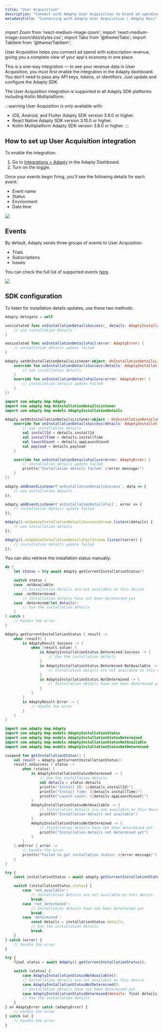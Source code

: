 ```yaml
---
title: "User Acquisition"
description: "Connect with Adapty User Acquisition to blend ad spending and subscription revenue and see the whole app economy in one place."
metadataTitle: "Connecting with Adapty User Acquisition | Adapty Docs"
---
```


import Zoom from 'react-medium-image-zoom';
import 'react-medium-image-zoom/dist/styles.css';
import Tabs from '@theme/Tabs';
import TabItem from '@theme/TabItem';

User Acquisition helps you connect ad spend with subscription revenue, giving you a complete view of your app's economy in one place. 

This is a one-way integration — to see your revenue data in User Acquisition, you must first enable the integration in the Adapty dashboard. You don't need to pass any API keys, tokens, or identifiers. Just update and configure the Adapty SDK.

The User Acquisition integration is supported in all Adapty SDK platforms including Kotlin Multiplatform.

:::warning
User Acquisition is only available with:
- iOS, Android, and Flutter Adapty SDK version 3.9.0 or higher.
- React Native Adapty SDK version 3.10.0 or higher.
- Kotlin Multiplatform Adapty SDK version 3.8.0 or higher.
:::

## How to set up User Acquisition integration
To enable the integration:
1. Go to [Integrations > Adapty](https://app.adapty.io/integrations/user-acquisition) in the Adapty Dashboard.
2. Turn on the toggle.

Once your events begin firing, you’ll see the following details for each event:
- Event name
- Status
- Environment
- Date time

<Zoom>
  <img src={require('./img/toggle-ua.png').default}
  style={{
    border: '1px solid #727272', /* border width and color */
    width: '700px', /* image width */
    display: 'block', /* for alignment */
    margin: '0 auto' /* center alignment */
  }}
/>
</Zoom>

## Events

By default, Adapty sends three groups of events to User Acquisition:
- Trials
- Subscriptions
- Issues

You can check the full list of supported events [here](events.md).

<Zoom>
  <img src={require('./img/events-ua.png').default}
  style={{
    border: '1px solid #727272', /* border width and color */
    width: '700px', /* image width */
    display: 'block', /* for alignment */
    margin: '0 auto' /* center alignment */
  }}
/>
</Zoom>

## SDK configuration

To listen for installation details updates, use these two methods:

<Tabs groupId="current-os" queryString>
<TabItem value="swift" label="Swift" default>

```swift showLineNumbers
Adapty.delegate = self

nonisolated func onInstallationDetailsSuccess(_ details: AdaptyInstallationDetails) {
    // use installation details
}

nonisolated func onInstallationDetailsFail(error: AdaptyError) {
    // installation details update failed
}
```

</TabItem>

<TabItem value="android" label="Android">

```kotlin showLineNumbers
Adapty.setOnInstallationDetailsListener(object: OnInstallationDetailsListener {
    override fun onInstallationDetailsSuccess(details: AdaptyInstallationDetails) {
        // use installation details
    }
    override fun onInstallationDetailsFailure(error: AdaptyError) {
        // installation details update failed
    }
})
```

</TabItem>

<TabItem value="kmp" label="Kotlin Multiplatform">

```kotlin showLineNumbers
import com.adapty.kmp.Adapty
import com.adapty.kmp.OnInstallationDetailsListener
import com.adapty.kmp.models.AdaptyInstallationDetails

Adapty.setOnInstallationDetailsListener(object : OnInstallationDetailsListener {
    override fun onInstallationDetailsSuccess(details: AdaptyInstallationDetails) {
        // use installation details
        val installId = details.installId
        val installTime = details.installTime
        val launchCount = details.appLaunchCount
        val payload = details.payload
    }

    override fun onInstallationDetailsFailure(error: AdaptyError) {
        // installation details update failed
        println("Installation details failed: ${error.message}")
    }
})
```

</TabItem>

<TabItem value="rn" label="React Native" default>

```typescript showLineNumbers
adapty.addEventListener('onInstallationDetailsSuccess', data => {
    // use installation details
});

adapty.addEventListener('onInstallationDetailsFail', error => {
    // installation details update failed
});
```

</TabItem>


<TabItem value="flutter" label="Flutter">

```javascript showLineNumbers
Adapty().onUpdateInstallationDetailsSuccessStream.listen((details) {
    // use installation details
});

Adapty().onUpdateInstallationDetailsFailStream.listen((error) {
    // installation details update failed
});
```

</TabItem>

</Tabs>

You can also retrieve the installation status manually:

<Tabs groupId="current-os" queryString>
<TabItem value="swift" label="Swift" default>

```swift showLineNumbers
do {
    let status = try await Adapty.getCurrentInstallationStatus()

    switch status {
    case .notAvailable:
        // Installation details are not available on this device
    case .notDetermined:
        // Installation details have not been determined yet
    case .determined(let details):
        // Use the installation details
    }
} catch {
    // handle the error
}
```

</TabItem>
<TabItem value="android" label="Android">

```kotlin showLineNumbers
Adapty.getCurrentInstallationStatus { result ->
    when (result) {
        is AdaptyResult.Success -> {
            when (result.value) {
                is AdaptyInstallationStatus.Determined.Success -> {
                    // Use the installation details
                }
                is AdaptyInstallationStatus.Determined.NotAvailable -> {
                    // Installation details are not available on this device
                }
                is AdaptyInstallationStatus.NotDetermined -> {
                    // Installation details have not been determined yet
                }
            }
        }
        is AdaptyResult.Error -> {
            // handle the error
        }
    }
}
```

</TabItem>

<TabItem value="kmp" label="Kotlin Multiplatform">

```kotlin showLineNumbers
import com.adapty.kmp.Adapty
import com.adapty.kmp.models.AdaptyInstallationStatus
import com.adapty.kmp.models.AdaptyInstallationStatusDetermined
import com.adapty.kmp.models.AdaptyInstallationStatusNotAvailable
import com.adapty.kmp.models.AdaptyInstallationStatusNotDetermined

suspend fun getInstallationStatus() {
    val result = Adapty.getCurrentInstallationStatus()
    result.onSuccess { status ->
        when (status) {
            is AdaptyInstallationStatusDetermined -> {
                // Use the installation details
                val details = status.details
                println("Install ID: ${details.installId}")
                println("Install time: ${details.installTime}")
                println("Launch count: ${details.appLaunchCount}")
            }
            AdaptyInstallationStatusNotAvailable -> {
                // Installation details are not available on this device
                println("Installation details not available")
            }
            AdaptyInstallationStatusNotDetermined -> {
                // Installation details have not been determined yet
                println("Installation details not determined yet")
            }
        }
    }.onError { error ->
        // handle the error
        println("Failed to get installation status: ${error.message}")
    }
}
```

</TabItem>

<TabItem value="rn" label="React Native" default>

```typescript showLineNumbers
try {
    const installationStatus = await adapty.getCurrentInstallationStatus();

    switch (installationStatus.status) {
        case 'not_available':
            // Installation details are not available on this device
            break;
        case 'not_determined':
            // Installation details have not been determined yet
            break;
        case 'determined':
            const details = installationStatus.details;
            // Use the installation details
            break;
    }
} catch (error) {
    // handle the error
}
```

</TabItem>

<TabItem value="flutter" label="Flutter">

```javascript showLineNumbers
try {
    final status = await Adapty().getCurrentInstallationStatus();

    switch (status) {
        case AdaptyInstallationStatusNotAvailable():
        // Installation details are not available on this device
        case AdaptyInstallationStatusNotDetermined():
        // Installation details have not been determined yet
        case AdaptyInstallationStatusDetermined(details: final details):
        // Use the installation details
    }
} on AdaptyError catch (adaptyError) {
    // handle the error
} catch (e) {
    // handle the error
}
```

</TabItem>

</Tabs>